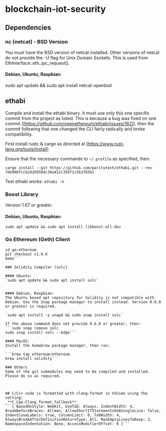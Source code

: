 # blockchain-iot-security


## Dependencies

### nc (netcat) - BSD Version
You must have the BSD version of netcat installed. Other versions of netcat do not provide the -U flag for Unix Domain Sockets. This is used from EthInterface::eth_ipc_request().

#### Debian, Ubuntu, Raspbian:
sudo apt update && sudo apt install netcat-openbsd


## ethabi
Compile and install the ethabi binary. It must use only this one specific commit from the project as listed. This is because a bug was fixed on one commit ([https://github.com/openethereum/ethabi/issues/162]), then the commit following that one changed the CLI fairly radically and broke compatibility.

First install rustc & cargo as directed at [https://www.rust-lang.org/tools/install]

Ensure that the necessary commands to `~/.profile` as specified, then:

`cargo install --git https://github.com/paritytech/ethabi.git --rev 7de908fccb2426950dc38a412c35bf1c5b1f6561`

Test ethabi works: `ethabi -h`


### Boost Library
Version 1.67 or greater.

#### Debian, Ubuntu, Raspbian:

`sudo apt update && sudo apt install libboost-all-dev`

### Go Ethereum (Geth) Client
```git clone https://github.com/ethereum/go-ethereum.git
cd go-ethereum
git checkout v1.9.9
make```

### Solidity Compiler (solc)

#### Ubuntu:
`sudo apt update && sudo apt install solc`


#### Debian, Raspbian:
The Ubuntu based apt repository for Solidity is not compatible with Debian. Use the Snap package manager to install instead. Version 0.6.0 or greater is required.

`sudo apt install -y snapd && sudo snap install solc`

If the above command does not provide 0.6.0 or greater, then:
```sudo snap remove solc
sudo snap install solc --edge```

#### MacOS:
Install the homebrew package manager, then run:

```brew tap ethereum/ethereum
brew install solidity```

### Others
Some of the git submodules may need to be compiled and installed. Please do so as required.



## C/C++ code is formatted with clang-format in VSCode using the setting:
_**C_Cpp:Clang_format_fallback**_
```{ BasedOnStyle: WebKit, UseTab: Always, IndentWidth: 4, BreakBeforeBraces: Allman, AllowShortIfStatementsOnASingleLine: false, IndentCaseLabels: true, ColumnLimit: 0, TabWidth: 4, AlwaysBreakAfterDefinitionReturnType: All, MaxEmptyLinesToKeep: 3, NamespaceIndentation: None, AccessModifierOffset: 0 }```